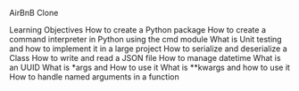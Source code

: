 AirBnB Clone

Learning Objectives
How to create a Python package
How to create a command interpreter in Python using the cmd module
What is Unit testing and how to implement it in a large project
How to serialize and deserialize a Class
How to write and read a JSON file
How to manage datetime What is an UUID What is *args and 
How to use it What is **kwargs and how to use it How to handle named arguments in a function
